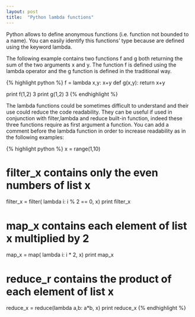 ```yaml
---
layout: post
title:  "Python lambda functions"
---
```


Python allows to define anonymous functions (i.e. function not bounded to a name).
You can easily identify this functions’ type because are defined using the keyword lambda.

The following example contains two functions f and g both returning the sum of the two arguments x and y.
The function f is defined using the lambda operator and the g function is defined in the traditional way.

{% highlight python %}
f = lambda x,y: x+y
def g(x,y):
    return x+y
 
print f(1,2)
3
print g(1,2)
3
{% endhighlight %}

The lambda functions could be sometimes difficult to understand and their use could reduce the code readability.
They can be useful if used in conjunction with filter,lambda and reduce built-in function, indeed these three functions require as first argument a function.
You can add a comment before the lambda function in order to increase readability as in the following examples:

{% highlight python %}
x = range(1,10)
 
# filter_x contains only the even numbers of list x
filter_x = filter( lambda i: i % 2 == 0, x)
print filter_x
 
# map_x contains each element of list x multiplied by 2
map_x = map( lambda i: i * 2, x)
print map_x
 
# reduce_r contains the product of each element of list x
reduce_x = reduce(lambda a,b: a*b, x)
print reduce_x
{% endhighlight %}

